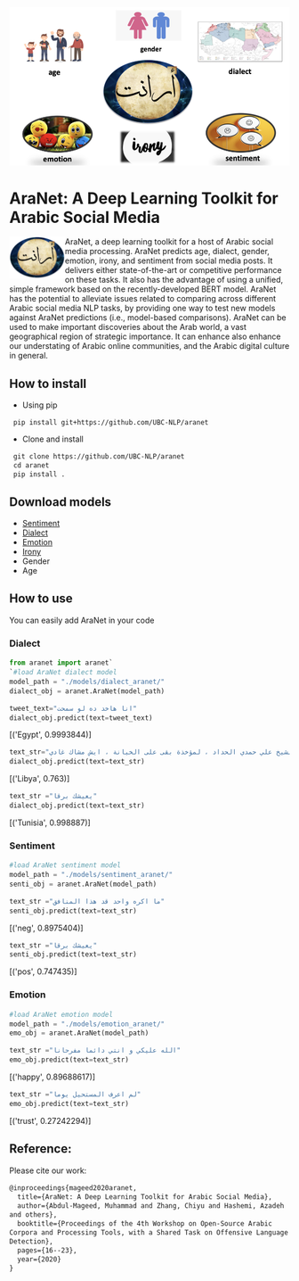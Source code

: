 ![AraNet](Aranet2.png)

# AraNet: A Deep Learning Toolkit for Arabic Social Media
<img src="Aranet.png" width="100" align="left">  
AraNet, a deep learning toolkit for a host of Arabic social media processing. AraNet predicts age, dialect, gender, emotion, irony, and sentiment from social media posts. It delivers either state-of-the-art or competitive performance on these tasks. It also has the advantage of using a unified, simple framework based on the recently-developed BERT model. AraNet has the potential to alleviate issues related to comparing across different Arabic social media NLP tasks, by providing one way to test new models against AraNet predictions (i.e., model-based comparisons). AraNet can be used to make important discoveries about the Arab world, a vast geographical region of strategic importance. It can enhance also enhance our understating of Arabic online communities, and the Arabic digital culture in general.

## How to install
 - Using pip
 ```shell
  pip install git+https://github.com/UBC-NLP/aranet
 ```
 - Clone and install
 ```shell
  git clone https://github.com/UBC-NLP/aranet
  cd aranet
  pip install .
```
## Download models
 - [Sentiment](https://drive.google.com/file/d/1W5171aT-1rYwK2iQyKGF0C2kT1UPjq11/view?usp=sharing)
 - [Dialect](https://drive.google.com/file/d/1e85Y1bhvPc9yjwKq-lSIewHIRgCDa4YS/view?usp=sharing)
 - [Emotion](https://drive.google.com/file/d/1D1nvw715Yp_yK6XYYPfUxnxygfPEEK2k/view?usp=sharing)
 - [Irony](https://drive.google.com/file/d/1FzWmCNISoWwGJbdNM65frDJi4QVs_-g1/view?usp=sharing)
 - Gender
 - Age
## How to use
You can easily add AraNet in your code
### Dialect 
```python
from aranet import aranet`
`#load AraNet dialect model
model_path = "./models/dialect_aranet/"
dialect_obj = aranet.AraNet(model_path)
```
``` python
tweet_text="انا هاخد ده لو سمحت"
dialect_obj.predict(text=tweet_text)
```
[('Egypt', 0.9993844)]
``` python
text_str="العشا اليوم كان عند الشيخ علي حمدي الحداد ، لمؤخذة بقى على الخيانة ، ايش مشاك غادي"
dialect_obj.predict(text=text_str)
```
[('Libya', 0.763)]
```python
text_str ="يعيشك برقا"
dialect_obj.predict(text=text_str)
```
[('Tunisia', 0.998887)]
### Sentiment 
```python
#load AraNet sentiment model
model_path = "./models/sentiment_aranet/"
senti_obj = aranet.AraNet(model_path)
```
```python
text_str ="ما اكره واحد قد هذا المنافق"
senti_obj.predict(text=text_str)
```
[('neg', 0.8975404)]
```python
text_str ="يعيشك برقا"
senti_obj.predict(text=text_str)
```
[('pos', 0.747435)]
### Emotion
```python
#load AraNet emotion model
model_path = "./models/emotion_aranet/"
emo_obj = aranet.AraNet(model_path) 
```
```python
text_str ="الله عليكي و انتي دائما مفرحانا"
emo_obj.predict(text=text_str)
```
[('happy', 0.89688617)]
```python
text_str ="لم اعرف المستحيل يوما"
emo_obj.predict(text=text_str)
```
[('trust', 0.27242294)]
## Reference:
Please cite our work: 
```
@inproceedings{mageed2020aranet,
  title={AraNet: A Deep Learning Toolkit for Arabic Social Media},
  author={Abdul-Mageed, Muhammad and Zhang, Chiyu and Hashemi, Azadeh and others},
  booktitle={Proceedings of the 4th Workshop on Open-Source Arabic Corpora and Processing Tools, with a Shared Task on Offensive Language Detection},
  pages={16--23},
  year={2020}
}
```
